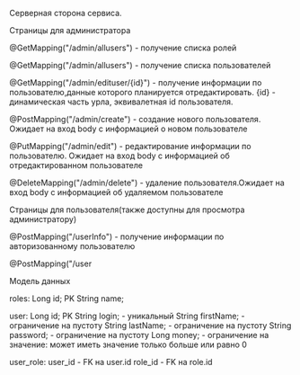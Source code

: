 Серверная сторона сервиса.

Страницы для администратора

@GetMapping("/admin/allusers") - получение списка ролей

@GetMapping("/admin/allusers") - получение списка пользователей

@GetMapping("/admin/edituser/{id}") - получение информации по пользователю,данные которого планируется отредактировать. {id} - динамическая часть урла, эквивалетная id пользователя.

@PostMapping("/admin/create") - создание нового пользователя. Ожидает на вход body с информацией о новом пользователе

@PutMapping("/admin/edit") - редактирование информации по пользователю. Ожидает на вход body с информацией об отредактированном пользователе

@DeleteMapping("/admin/delete") - удаление пользователя.Ожидает на вход body с информацией об удаляемом пользователе

Страницы для пользователя(также доступны для просмотра администратору)

@PostMapping("/userInfo") - получение информации по авторизованному пользователю

@PostMapping("/user

Модель данных

roles:
Long id; PK
String name;

user:
Long id; PK
String login; - уникальный
String firstName; - ограничение на пустоту
String lastName; - ограничение на пустоту
String password; - ограничение на пустоту
Long money; - ограничение на значение: может иметь значение только больше или равно 0

user_role:
user_id - FK на user.id
role_id - FK на role.id
